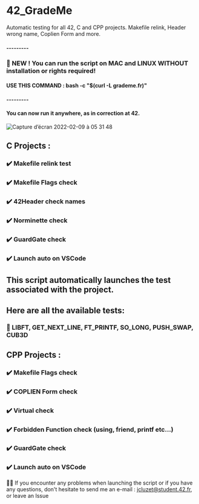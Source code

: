 # 42_GradeMe
Automatic testing for all 42, C and CPP projects. Makefile relink, Header wrong name, Coplien Form and more.


#### ---------

### 🥳 NEW ! You can run the script on MAC and LINUX WITHOUT installation or rights required!
####         USE THIS COMMAND : bash -c "$(curl -L grademe.fr)"

#### ---------

#### You can now run it anywhere, as in correction at 42.

![Capture d’écran 2022-02-09 à 05 31 48](https://user-images.githubusercontent.com/55356071/153122308-7a6c5a90-bc58-490b-b815-c4db6bc9bcdc.png)

## C Projects :
### ✔️ Makefile relink test
### ✔️ Makefile Flags check
### ✔️ 42Header check names
### ✔️ Norminette check
### ✔️ GuardGate check
### ✔️ Launch auto on VSCode

## This script automatically launches the test associated with the project. 
## Here are all the available tests:

### 🔺 LIBFT, GET_NEXT_LINE, FT_PRINTF, SO_LONG, PUSH_SWAP, CUB3D

## CPP Projects :
### ✔️ Makefile Flags check
### ✔️ COPLIEN Form check
### ✔️ Virtual check
### ✔️ Forbidden Function check (using, friend, printf etc...)
### ✔️ GuardGate check
### ✔️ Launch auto on VSCode

👋🏼 If you encounter any problems when launching the script or if you have any questions, don't hesitate to send me an e-mail : jcluzet@student.42.fr, or leave an Issue
